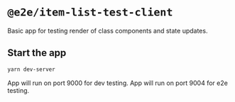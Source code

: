 # `@e2e/item-list-test-client`

Basic app for testing render of class components and state updates.

## Start the app

```bash
yarn dev-server
```
App will run on port 9000 for dev testing.
App will run on port 9004 for e2e testing.
